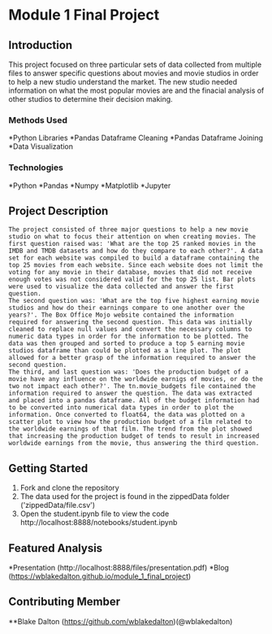 # Module 1 Final Project

## Introduction

This project focused on three particular sets of data collected from multiple files to answer specific questions about movies and movie studios in order to help a new studio understand the market. The new studio needed information on what the most popular movies are and the finacial analysis of other studios to determine their decision making. 

### Methods Used

*Python Libraries
*Pandas Dataframe Cleaning
*Pandas Dataframe Joining
*Data Visualization

### Technologies

*Python
*Pandas
*Numpy
*Matplotlib
*Jupyter

## Project Description

    The project consisted of three major questions to help a new movie studio on what to focus their attention on when creating movies. The first question raised was: 'What are the top 25 ranked movies in the IMDB and TMDB datasets and how do they compare to each other?'. A data set for each website was compiled to build a dataframe containing the top 25 movies from each website. Since each website does not limit the voting for any movie in their database, movies that did not receive enough votes was not considered valid for the top 25 list. Bar plots were used to visualize the data collected and answer the first question.
    The second question was: 'What are the top five highest earning movie studios and how do their earnings compare to one another over the years?'. The Box Office Mojo website contained the information required for answering the second question. This data was initially cleaned to replace null values and convert the necessary columns to numeric data types in order for the information to be plotted. The data was then grouped and sorted to produce a top 5 earning movie studios dataframe than could be plotted as a line plot. The plot allowed for a better grasp of the information required to answer the second question.
    The third, and last question was: 'Does the production budget of a movie have any influence on the worldwide earnigs of movies, or do the two not impact each other?'. The tn.movie_budgets file contained the information required to answer the question. The data was extracted and placed into a pandas dataframe. All of the budget information had to be converted into numerical data types in order to plot the information. Once converted to float64, the data was plotted on a scatter plot to view how the production budget of a film related to the worldwide earnings of that film. The trend from the plot showed that increasing the production budget of tends to result in increased worldwide earnings from the movie, thus answering the third question.

## Getting Started

1. Fork and clone the repository
2. The data used for the project is found in the zippedData folder ('zippedData/file.csv')
3. Open the student.ipynb file to view the code http://localhost:8888/notebooks/student.ipynb

## Featured Analysis

*Presentation (http://localhost:8888/files/presentation.pdf)
*Blog (https://wblakedalton.github.io/module_1_final_project)

## Contributing Member

**Blake Dalton (https://github.com/wblakedalton)(@wblakedalton)